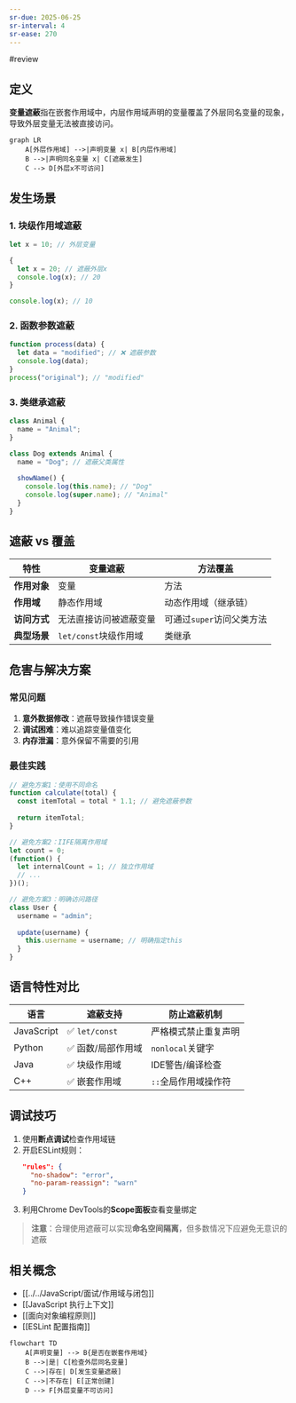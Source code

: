 ```yaml
---
sr-due: 2025-06-25
sr-interval: 4
sr-ease: 270
---
```



#review 

## 定义
**变量遮蔽**指在嵌套作用域中，内层作用域声明的变量覆盖了外层同名变量的现象，导致外层变量无法被直接访问。

```mermaid
graph LR
    A[外层作用域] -->|声明变量 x| B[内层作用域]
    B -->|声明同名变量 x| C[遮蔽发生]
    C --> D[外层x不可访问]
```

## 发生场景
### 1. 块级作用域遮蔽
```javascript
let x = 10; // 外层变量

{
  let x = 20; // 遮蔽外层x
  console.log(x); // 20
}

console.log(x); // 10
```

### 2. 函数参数遮蔽
```javascript
function process(data) {
  let data = "modified"; // ❌ 遮蔽参数
  console.log(data);
}
process("original"); // "modified"
```

### 3. 类继承遮蔽
```typescript
class Animal {
  name = "Animal";
}

class Dog extends Animal {
  name = "Dog"; // 遮蔽父类属性
  
  showName() {
    console.log(this.name); // "Dog"
    console.log(super.name); // "Animal"
  }
}
```

## 遮蔽 vs 覆盖

| 特性       | 变量遮蔽                  | 方法覆盖                    |
|------------|--------------------------|---------------------------|
| **作用对象** | 变量                     | 方法                      |
| **作用域**  | 静态作用域               | 动态作用域（继承链）      |
| **访问方式**| 无法直接访问被遮蔽变量   | 可通过`super`访问父类方法 |
| **典型场景**| `let/const`块级作用域    | 类继承                    |

## 危害与解决方案

### 常见问题
1. **意外数据修改**：遮蔽导致操作错误变量
2. **调试困难**：难以追踪变量值变化
3. **内存泄漏**：意外保留不需要的引用

### 最佳实践
```javascript
// 避免方案1：使用不同命名
function calculate(total) {
  const itemTotal = total * 1.1; // 避免遮蔽参数
  
  return itemTotal;
}

// 避免方案2：IIFE隔离作用域
let count = 0;
(function() {
  let internalCount = 1; // 独立作用域
  // ...
})();

// 避免方案3：明确访问路径
class User {
  username = "admin";
  
  update(username) {
    this.username = username; // 明确指定this
  }
}
```

## 语言特性对比

| 语言       | 遮蔽支持          | 防止遮蔽机制               |
|------------|------------------|--------------------------|
| JavaScript | ✅ `let/const`   | 严格模式禁止重复声明      |
| Python     | ✅ 函数/局部作用域 | `nonlocal`关键字         |
| Java       | ✅ 块级作用域     | IDE警告/编译检查         |
| C++        | ✅ 嵌套作用域     | `::`全局作用域操作符     |

## 调试技巧
1. 使用**断点调试**检查作用域链
2. 开启ESLint规则：
   ```json
   "rules": {
     "no-shadow": "error",
     "no-param-reassign": "warn"
   }
   ```
3. 利用Chrome DevTools的**Scope面板**查看变量绑定

> **注意**：合理使用遮蔽可以实现**命名空间隔离**，但多数情况下应避免无意识的遮蔽

## 相关概念
- [[../../JavaScript/面试/作用域与闭包]]
- [[JavaScript 执行上下文]]
- [[面向对象编程原则]]
- [[ESLint 配置指南]]

```mermaid
flowchart TD
    A[声明变量] --> B{是否在嵌套作用域}
    B -->|是| C[检查外层同名变量]
    C -->|存在| D[发生变量遮蔽]
    C -->|不存在| E[正常创建]
    D --> F[外层变量不可访问]
```